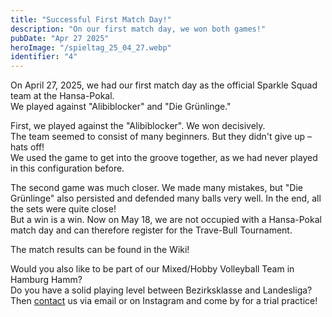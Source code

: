 ```yaml
---
title: "Successful First Match Day!"  
description: "On our first match day, we won both games!"  
pubDate: "Apr 27 2025"  
heroImage: "/spieltag_25_04_27.webp"  
identifier: "4"  
---
```


On April 27, 2025, we had our first match day as the official Sparkle Squad team at the Hansa-Pokal.  
We played against "Alibiblocker" and "Die Grünlinge."

First, we played against the "Alibiblocker". We won decisively.  
The team seemed to consist of many beginners. But they didn't give up – hats off!  
We used the game to get into the groove together, as we had never played in this configuration before.

The second game was much closer. We made many mistakes, but "Die Grünlinge" also persisted and defended many balls very well. In the end, all the sets were quite close!  
But a win is a win. Now on May 18, we are not occupied with a Hansa-Pokal match day and can therefore register for the Trave-Bull Tournament.

The match results can be found in the Wiki!

Would you also like to be part of our Mixed/Hobby Volleyball Team in Hamburg Hamm?  
Do you have a solid playing level between Bezirksklasse and Landesliga?  
Then [contact](/en/contact/) us via email or on Instagram and come by for a trial practice!
